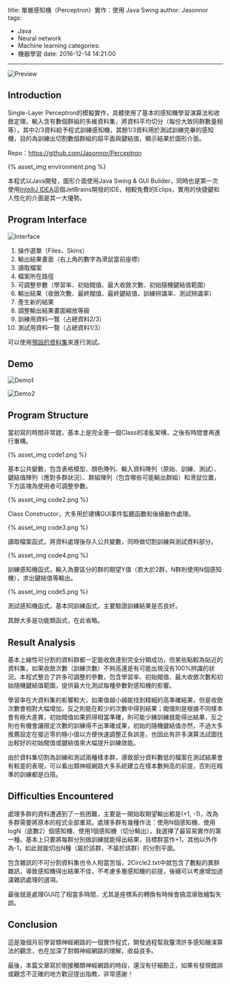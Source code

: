 title: 單層感知機（Perceptron）實作：使用 Java Swing
author: Jasonnor
tags:
  - Java
  - Neural network
  - Machine learning
categories:
  - 機器學習
date: 2016-12-14 14:21:00
---
![Preview](https://raw.githubusercontent.com/Jasonnor/Perceptron/master/assets/resultA.png)

## Introduction

Single-Layer Perceptron的模擬實作，具體使用了基本的感知機學習演算法和收斂定理。輸入含有數個群組的多維資料集，將資料平均切分（每份大致同群數量相等），其中2/3資料給予程式訓練感知機，其餘1/3資料用於測試訓練完畢的感知機，目的為訓練出切割數個群組的超平面與鍵結值，顯示結果於圖形介面。

Repo：https://github.com/Jasonnor/Perceptron

<!-- more -->

<span hidden itemprop="image" itemscope itemtype="https://schema.org/ImageObject">
  <img src="https://raw.githubusercontent.com/Jasonnor/Perceptron/master/assets/resultA.png"/>
  <meta itemprop="url" content="https://raw.githubusercontent.com/Jasonnor/Perceptron/master/assets/resultA.png">
  <meta itemprop="width" content="60">
  <meta itemprop="height" content="60">
</span>

{% asset_img environment.png %}

本程式以Java開發，圖形介面使用Java Swing & GUI Bulider，同時也是第一次使用[IntelliJ IDEA](https://www.jetbrains.com/idea/)這個JetBrains開發的IDE，相較免費的Eclips，實用的快捷鍵和人性化的介面是其一大優勢。

## Program Interface

![Interface](https://raw.githubusercontent.com/Jasonnor/Perceptron/master/assets/preview.png)

1. 操作選單（Files、Skins）
2. 輸出結果畫面（右上角的數字為滑鼠當前座標）
3. 讀取檔案
4. 檔案所在路徑
5. 可調整參數（學習率、初始閥值、最大收斂次數、初始隨機鍵結值範圍）
6. 輸出結果（收斂次數、最終閥值、最終鍵結值、訓練辨識率、測試辨識率）
7. 產生新的結果
8. 調整輸出結果畫面縮放等級
9. 訓練用資料一覽（占總資料2/3）
10. 測試用資料一覽（占總資料1/3）

可以使用[預設的資料集](https://github.com/Jasonnor/Perceptron/tree/master/data)來進行測試。

## Demo

![Demo1](https://raw.githubusercontent.com/Jasonnor/Perceptron/master/assets/demo.gif)

![Demo2](https://raw.githubusercontent.com/Jasonnor/Perceptron/master/assets/resultB.png)

## Program Structure

當初寫的時間非常趕，基本上是完全塞一個Class的凌亂架構，之後有時間會再進行重構。

{% asset_img code1.png %}

基本公共變數，包含表格模型、顏色陣列、輸入資料陣列（原始、訓練、測試）、鍵結值陣列（應對多群狀況）、群組陣列（包含哪些可能輸出群組）和滑鼠位置，下方區塊為使用者可調整參數。

{% asset_img code2.png %}

Class Constructor，大多用於建構GUI事件監聽函數和後續動作處理。

{% asset_img code3.png %}

讀取檔案函式，將資料處理後存入公共變數，同時做切割訓練與測試資料部分。

{% asset_img code4.png %}

訓練感知機函式，輸入為要區分的群的期望Y值（若大於2群，N群則使用N個感知機），求出鍵結值等輸出。

{% asset_img code5.png %}

測試感知機函式，基本同訓練函式，主要驗證訓練結果是否良好。

其餘大多是功能類函式，在此省略。

## Result Analysis

基本上線性可分割的資料群都一定能收斂達到完全分類成功，但某些點較為貼近的資料集，如果收斂次數（訓練次數）不夠高還是有可能出現沒有100%辨識的狀況。本程式整合了許多可調整的參數，包含學習率、初始閥值、最大收斂次數和初始隨機鍵結值範圍，提供最大化測試每種參數對感知機的影響。

學習率在大資料集的影響較大，如果值越小越能找到精細的高準確結果，但是收斂次數會相對大幅增加，反之則能在較少的次數中得到結果；閥值則是根據不同樣本會有極大差異，初始閥值如果抓得相當準確，則可能少練訓練就能得出結果，反之則也有機會讓限定次數的訓練得不出準確成果，初始的隨機鍵結值亦然，不過大多推薦設定在接近零的極小值以方便快速調整正負誤差，也因此有許多演算法試圖找出較好的初始閥值或鍵結值來大幅提升訓練效能。

由於資料集切割為訓練和測試兩種樣本群，導致部分資料數低的檔案在測試結果會有較差的表現，可以看出類神經網路大多系統建立在樣本數夠高的前提，否則在精準的訓練都是白搭。

## Difficulties Encountered

處理多群的資料遭遇到了一些困難，主要是一開始取期望輸出都是(+1, -1)，改為多群需要將原本的程式全部重寫。處理多群有幾種作法：使用N個感知機、使用logN（底數2）個感知機、使用1個感知機（切分輸出），我選擇了最容易實作的第一種。基本上只要將每群分別做訓練就能得出結果，目標群當作+1，其他以外作為-1，如此就能切出N種（屬於該群，不屬於該群）的分割平面。

包含雜訊的不可分割資料集也令人相當苦惱，2Circle2.txt中就包含了數點的異群雜訊，導致感知機得出結果不佳，不考慮多層感知機的前提，後續可以考慮增加過濾雜訊處理的選項。

最後就是處理GUI花了相當多時間，尤其是座標系的轉換有時候會搞混導致繪製失誤。

## Conclusion

這是幾個月前學習類神經網路的一個實作程式，開發過程幫我釐清許多感知機演算法的觀念，也在加深了對類神經網路的理解，收益良多。

最後，本篇文章寫於剛接觸類神經網路的時段，還沒有仔細勘正，如果有發現錯誤或觀念不正確的地方歡迎提出指教，非常感謝！

